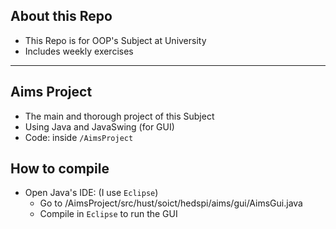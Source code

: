 ## About this Repo
- This Repo is for OOP's Subject at University
- Includes weekly exercises

---
## Aims Project
- The main and thorough project of this Subject
- Using Java and JavaSwing (for GUI)
- Code: inside `/AimsProject`

## How to compile
- Open Java's IDE: (I use `Eclipse`)
    - Go to /AimsProject/src/hust/soict/hedspi/aims/gui/AimsGui.java
    - Compile in `Eclipse` to run the GUI